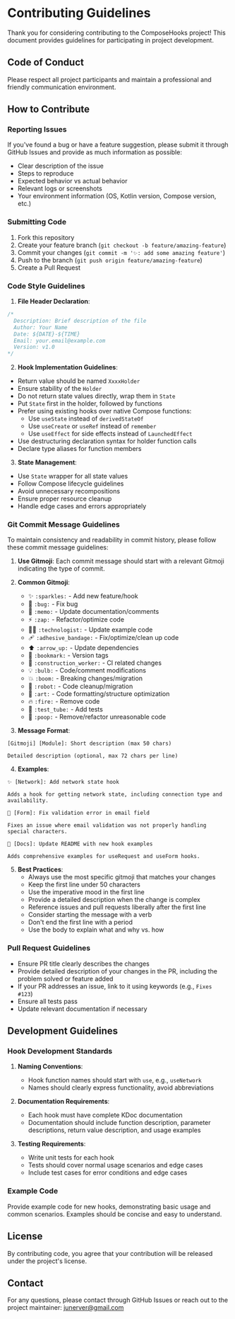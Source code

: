 # Contributing Guidelines

Thank you for considering contributing to the ComposeHooks project! This document provides guidelines for participating in project development.

## Code of Conduct

Please respect all project participants and maintain a professional and friendly communication environment.

## How to Contribute

### Reporting Issues

If you've found a bug or have a feature suggestion, please submit it through GitHub Issues and provide as much information as possible:

- Clear description of the issue
- Steps to reproduce
- Expected behavior vs actual behavior
- Relevant logs or screenshots
- Your environment information (OS, Kotlin version, Compose version, etc.)

### Submitting Code

1. Fork this repository
2. Create your feature branch (`git checkout -b feature/amazing-feature`)
3. Commit your changes (`git commit -m '✨: add some amazing feature'`)
4. Push to the branch (`git push origin feature/amazing-feature`)
5. Create a Pull Request

### Code Style Guidelines

1. **File Header Declaration**:
```kotlin
/*
  Description: Brief description of the file
  Author: Your Name
  Date: ${DATE}-${TIME}
  Email: your.email@example.com
  Version: v1.0
*/
```

2. **Hook Implementation Guidelines**:
- Return value should be named `XxxxHolder`
- Ensure stability of the `Holder`
- Do not return state values directly, wrap them in `State`
- Put `State` first in the holder, followed by functions
- Prefer using existing hooks over native Compose functions:
  - Use `useState` instead of `derivedStateOf`
  - Use `useCreate` or `useRef` instead of `remember`
  - Use `useEffect` for side effects instead of `LaunchedEffect`
- Use destructuring declaration syntax for holder function calls
- Declare type aliases for function members

3. **State Management**:
- Use `State` wrapper for all state values
- Follow Compose lifecycle guidelines
- Avoid unnecessary recompositions
- Ensure proper resource cleanup
- Handle edge cases and errors appropriately

### Git Commit Message Guidelines

To maintain consistency and readability in commit history, please follow these commit message guidelines:

1. **Use Gitmoji**: Each commit message should start with a relevant Gitmoji indicating the type of commit.

2. **Common Gitmoji**:
   - ✨ `:sparkles:` - Add new feature/hook
   - 🐛 `:bug:` - Fix bug
   - 📝 `:memo:` - Update documentation/comments
   - ⚡️ `:zap:` - Refactor/optimize code
   - 🧑‍💻 `:technologist:` - Update example code
   - 🩹 `:adhesive_bandage:` - Fix/optimize/clean up code
   - ⬆️ `:arrow_up:` - Update dependencies
   - 🔖 `:bookmark:` - Version tags
   - 👷 `:construction_worker:` - CI related changes
   - 💡 `:bulb:` - Code/comment modifications
   - 💥 `:boom:` - Breaking changes/migration
   - 🤖 `:robot:` - Code cleanup/migration
   - 🎨 `:art:` - Code formatting/structure optimization
   - 🔥 `:fire:` - Remove code
   - 🧪 `:test_tube:` - Add tests
   - 💩 `:poop:` - Remove/refactor unreasonable code

3. **Message Format**:
```
[Gitmoji] [Module]: Short description (max 50 chars)

Detailed description (optional, max 72 chars per line)
```

4. **Examples**:
```
✨ [Network]: Add network state hook

Adds a hook for getting network state, including connection type and availability.

🐛 [Form]: Fix validation error in email field

Fixes an issue where email validation was not properly handling special characters.

📝 [Docs]: Update README with new hook examples

Adds comprehensive examples for useRequest and useForm hooks.
```

5. **Best Practices**:
   - Always use the most specific gitmoji that matches your changes
   - Keep the first line under 50 characters
   - Use the imperative mood in the first line
   - Provide a detailed description when the change is complex
   - Reference issues and pull requests liberally after the first line
   - Consider starting the message with a verb
   - Don't end the first line with a period
   - Use the body to explain what and why vs. how

### Pull Request Guidelines

- Ensure PR title clearly describes the changes
- Provide detailed description of your changes in the PR, including the problem solved or feature added
- If your PR addresses an issue, link to it using keywords (e.g., `Fixes #123`)
- Ensure all tests pass
- Update relevant documentation if necessary

## Development Guidelines

### Hook Development Standards

1. **Naming Conventions**:
   - Hook function names should start with `use`, e.g., `useNetwork`
   - Names should clearly express functionality, avoid abbreviations

2. **Documentation Requirements**:
   - Each hook must have complete KDoc documentation
   - Documentation should include function description, parameter descriptions, return value description, and usage examples

3. **Testing Requirements**:
   - Write unit tests for each hook
   - Tests should cover normal usage scenarios and edge cases
   - Include test cases for error conditions and edge cases

### Example Code

Provide example code for new hooks, demonstrating basic usage and common scenarios. Examples should be concise and easy to understand.

## License

By contributing code, you agree that your contribution will be released under the project's license.

## Contact

For any questions, please contact through GitHub Issues or reach out to the project maintainer: junerver@gmail.com

